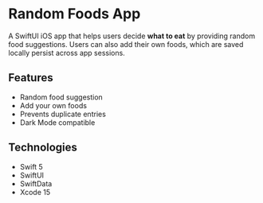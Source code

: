 # **Random Foods App**

A SwiftUI iOS app that helps users decide **what to eat** by providing random food suggestions. Users can also add their own foods, which are saved locally persist across app sessions. 

## Features

- Random food suggestion   
- Add your own foods  
- Prevents duplicate entries  
- Dark Mode compatible  

## Technologies

- Swift 5
- SwiftUI
- SwiftData
- Xcode 15

